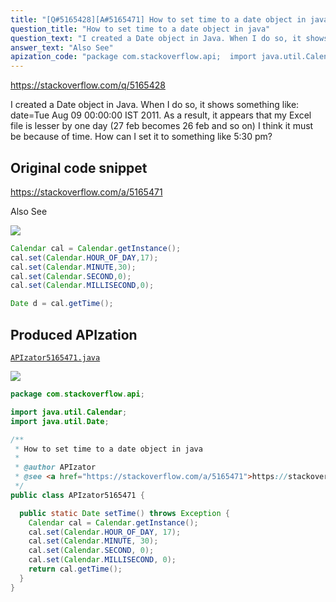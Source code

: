 ```yaml
---
title: "[Q#5165428][A#5165471] How to set time to a date object in java"
question_title: "How to set time to a date object in java"
question_text: "I created a Date object in Java. When I do so, it shows something like: date=Tue Aug 09 00:00:00 IST 2011. As a result, it appears that my Excel file is lesser by one day (27 feb becomes 26 feb and so on) I think it must be because of time. How can I set it to something like 5:30 pm?"
answer_text: "Also See"
apization_code: "package com.stackoverflow.api;  import java.util.Calendar; import java.util.Date;  /**  * How to set time to a date object in java  *  * @author APIzator  * @see <a href=\"https://stackoverflow.com/a/5165471\">https://stackoverflow.com/a/5165471</a>  */ public class APIzator5165471 {    public static Date setTime() throws Exception {     Calendar cal = Calendar.getInstance();     cal.set(Calendar.HOUR_OF_DAY, 17);     cal.set(Calendar.MINUTE, 30);     cal.set(Calendar.SECOND, 0);     cal.set(Calendar.MILLISECOND, 0);     return cal.getTime();   } }"
---
```


https://stackoverflow.com/q/5165428

I created a Date object in Java. When I do so, it shows something like: date=Tue Aug 09 00:00:00 IST 2011. As a result, it appears that my Excel file is lesser by one day (27 feb becomes 26 feb and so on) I think it must be because of time. How can I set it to something like 5:30 pm?



## Original code snippet

https://stackoverflow.com/a/5165471

Also See

<div class="code-logo"><img src="/stackoverflow.png" /></div>

```java
Calendar cal = Calendar.getInstance();
cal.set(Calendar.HOUR_OF_DAY,17);
cal.set(Calendar.MINUTE,30);
cal.set(Calendar.SECOND,0);
cal.set(Calendar.MILLISECOND,0);

Date d = cal.getTime();
```

## Produced APIzation

[`APIzator5165471.java`](https://github.com/blind-papers/apization-temp-data/raw/main/search/APIzator5165471.java)

<div class="code-logo"><img src="/apizator.png" /></div>

```java
package com.stackoverflow.api;

import java.util.Calendar;
import java.util.Date;

/**
 * How to set time to a date object in java
 *
 * @author APIzator
 * @see <a href="https://stackoverflow.com/a/5165471">https://stackoverflow.com/a/5165471</a>
 */
public class APIzator5165471 {

  public static Date setTime() throws Exception {
    Calendar cal = Calendar.getInstance();
    cal.set(Calendar.HOUR_OF_DAY, 17);
    cal.set(Calendar.MINUTE, 30);
    cal.set(Calendar.SECOND, 0);
    cal.set(Calendar.MILLISECOND, 0);
    return cal.getTime();
  }
}

```
